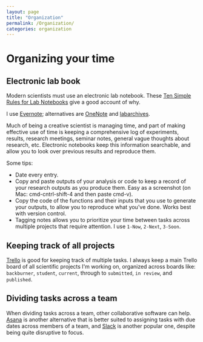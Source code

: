 ```yaml
---
layout: page
title: "Organization"
permalink: /Organization/
categories: organization
---
```


# Organizing your time

## Electronic lab book

Modern scientists must use an electronic lab notebook.
These [Ten Simple Rules for Lab Notebooks](http://journals.plos.org/ploscompbiol/article?id=10.1371/journal.pcbi.1004385) give a good account of why.

I use [Evernote](https://evernote.com/); alternatives are [OneNote](https://www.onenote.com/) and [labarchives](https://www.labarchives.com/).

Much of being a creative scientist is managing time, and part of making effective use of time is keeping a comprehensive log of experiments, results, research meetings, seminar notes, general vague thoughts about research, etc.
Electronic notebooks keep this information searchable, and allow you to look over previous results and reproduce them.

Some tips:

* Date every entry.
* Copy and paste outputs of your analysis or code to keep a record of your research outputs as you produce them. Easy as a screenshot (on Mac: cmd-cntrl-shift-4 and then paste cmd-v).
* Copy the code of the functions and their inputs that you use to generate your outputs, to allow you to reproduce what you've done. Works best with version control.
* Tagging notes allows you to prioritize your time between tasks across multiple projects that require attention. I use `1-Now`, `2-Next`, `3-Soon`.

## Keeping track of all projects
[Trello](https://trello.com/) is good for keeping track of multiple tasks.
I always keep a main Trello board of all scientific projects I'm working on, organized across boards like: `backburner`, `student`, `current`, through to `submitted`, `in review`, and `published`.

## Dividing tasks across a team

When dividing tasks across a team, other collaborative software can help.
[Asana](https://asana.com/) is another alternative that is better suited to assigning tasks with due dates across members of a team, and [Slack](https://slack.com/) is another popular one, despite being quite disruptive to focus.


<!--

You’ll find this post in your `_posts` directory. Go ahead and edit it and re-build the site to see your changes. You can rebuild the site in many different ways, but the most common way is to run `jekyll serve`, which launches a web server and auto-regenerates your site when a file is updated.

To add new posts, simply add a file in the `_posts` directory that follows the convention `YYYY-MM-DD-name-of-post.ext` and includes the necessary front matter. Take a look at the source for this post to get an idea about how it works. -->

<!-- Jekyll also offers powerful support for code snippets:

{% highlight ruby %}
def print_hi(name)
  puts "Hi, #{name}"
end
print_hi('Tom')
#=> prints 'Hi, Tom' to STDOUT.
{% endhighlight %}

Check out the [Jekyll docs][jekyll-docs] for more info on how to get the most out of Jekyll. File all bugs/feature requests at [Jekyll’s GitHub repo][jekyll-gh]. If you have questions, you can ask them on [Jekyll Talk][jekyll-talk].

[jekyll-docs]: https://jekyllrb.com/docs/home
[jekyll-gh]:   https://github.com/jekyll/jekyll
[jekyll-talk]: https://talk.jekyllrb.com/ -->
